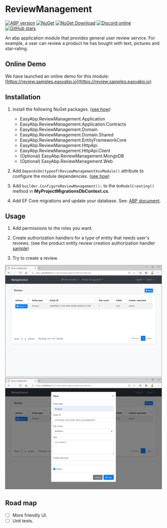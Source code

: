 # ReviewManagement

[![ABP version](https://img.shields.io/badge/dynamic/xml?style=flat-square&color=yellow&label=abp&query=%2F%2FProject%2FPropertyGroup%2FAbpVersion&url=https%3A%2F%2Fraw.githubusercontent.com%2FEasyAbp%2FReviewManagement%2Fmain%2FDirectory.Build.props)](https://abp.io)
[![NuGet](https://img.shields.io/nuget/v/EasyAbp.ReviewManagement.Domain.Shared.svg?style=flat-square)](https://www.nuget.org/packages/EasyAbp.ReviewManagement.Domain.Shared)
[![NuGet Download](https://img.shields.io/nuget/dt/EasyAbp.ReviewManagement.Domain.Shared.svg?style=flat-square)](https://www.nuget.org/packages/EasyAbp.ReviewManagement.Domain.Shared)
[![Discord online](https://badgen.net/discord/online-members/S6QaezrCRq?label=Discord)](https://discord.gg/S6QaezrCRq)
[![GitHub stars](https://img.shields.io/github/stars/EasyAbp/ReviewManagement?style=social)](https://www.github.com/EasyAbp/ReviewManagement)

An abp application module that provides general user review service. For example, a user can review a product he has bought with text, pictures and star-rating.

## Online Demo

We have launched an online demo for this module: [https://review.samples.easyabp.io](https://review.samples.easyabp.io)

## Installation

1. Install the following NuGet packages. ([see how](https://github.com/EasyAbp/EasyAbpGuide/blob/master/docs/How-To.md#add-nuget-packages))

    * EasyAbp.ReviewManagement.Application
    * EasyAbp.ReviewManagement.Application.Contracts
    * EasyAbp.ReviewManagement.Domain
    * EasyAbp.ReviewManagement.Domain.Shared
    * EasyAbp.ReviewManagement.EntityFrameworkCore
    * EasyAbp.ReviewManagement.HttpApi
    * EasyAbp.ReviewManagement.HttpApi.Client
    * (Optional) EasyAbp.ReviewManagement.MongoDB
    * (Optional) EasyAbp.ReviewManagement.Web

1. Add `DependsOn(typeof(ReviewManagementXxxModule))` attribute to configure the module dependencies. ([see how](https://github.com/EasyAbp/EasyAbpGuide/blob/master/docs/How-To.md#add-module-dependencies))

1. Add `builder.ConfigureReviewManagement();` to the `OnModelCreating()` method in **MyProjectMigrationsDbContext.cs**.

1. Add EF Core migrations and update your database. See: [ABP document](https://docs.abp.io/en/abp/latest/Tutorials/Part-1?UI=MVC&DB=EF#add-database-migration).

## Usage

1. Add permissions to the roles you want.

1. Create authorization handlers for a type of entity that needs user's reviews. (see the product entity review creation authorization handler [sample](https://github.com/EasyAbp/ReviewManagement/blob/main/host/EasyAbp.ReviewManagement.Web.Unified/EasyAbp/ReviewManagement/CreateProductReviewAuthorizationHandler.cs))

1. Try to create a review.

![Reviews](/docs/images/Reviews.png)
![Creation](/docs/images/Creation.png)

## Road map

- [ ] More friendly UI.
- [ ] Unit tests.
